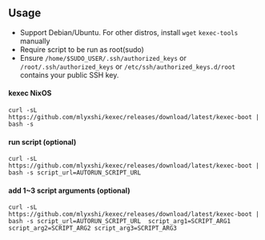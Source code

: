 ## Usage
- Support Debian/Ubuntu. For other distros, install `wget` `kexec-tools` manually
- Require script to be run as root(sudo)
- Ensure `/home/$SUDO_USER/.ssh/authorized_keys` or `/root/.ssh/authorized_keys` or `/etc/ssh/authorized_keys.d/root` contains your public SSH key.
#### kexec NixOS
```
curl -sL https://github.com/mlyxshi/kexec/releases/download/latest/kexec-boot | bash -s
```

#### run script (optional)
```
curl -sL https://github.com/mlyxshi/kexec/releases/download/latest/kexec-boot | bash -s script_url=AUTORUN_SCRIPT_URL
```

#### add 1~3 script arguments (optional)
```
curl -sL https://github.com/mlyxshi/kexec/releases/download/latest/kexec-boot | bash -s script_url=AUTORUN_SCRIPT_URL  script_arg1=SCRIPT_ARG1 script_arg2=SCRIPT_ARG2 script_arg3=SCRIPT_ARG3
```
